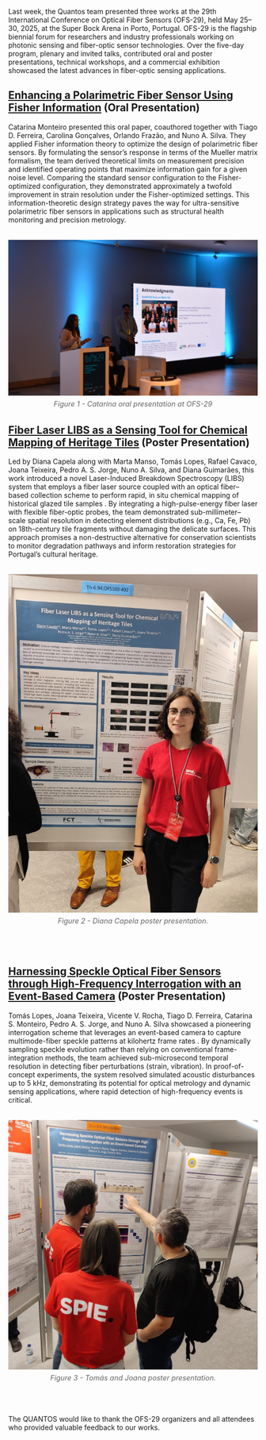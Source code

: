 Last week, the Quantos team presented three works at the 29th International Conference on Optical Fiber Sensors (OFS-29), held May 25–30, 2025, at the Super Bock Arena in Porto, Portugal. OFS-29 is the flagship biennial forum for researchers and industry professionals working on photonic sensing and fiber-optic sensor technologies. Over the five-day program, plenary and invited talks, contributed oral and poster presentations, technical workshops, and a commercial exhibition showcased the latest advances in fiber-optic sensing applications.

## [Enhancing a Polarimetric Fiber Sensor Using Fisher Information](https://doi.org/10.1117/12.3062938) (Oral Presentation)

Catarina Monteiro presented this oral paper, coauthored together with Tiago D. Ferreira, Carolina Gonçalves, Orlando Frazão, and Nuno A. Silva. They applied Fisher information theory to optimize the design of polarimetric fiber sensors. By formulating the sensor’s response in terms of the Mueller matrix formalism, the team derived theoretical limits on measurement precision and identified operating points that maximize information gain for a given noise level. Comparing the standard sensor configuration to the Fisher-optimized configuration, they demonstrated approximately a twofold improvement in strain resolution under the Fisher-optimized settings. This information-theoretic design strategy paves the way for ultra-sensitive polarimetric fiber sensors in applications such as structural health monitoring and precision metrology.
<figure style="display: flex; flex-direction: column; align-items: center; margin: 2rem auto; text-align: center;">
  <img src="../../posts/post_2025_06_04/presentation_catarina.jpg" alt="Oral Presentation Catarina" width="600">
  <figcaption style="font-style: italic; font-size: 0.9rem; color: #666; margin-top: 0.5rem;">Figure 1 - Catarina oral presentation at OFS-29</figcaption>
</figure>


## [Fiber Laser LIBS as a Sensing Tool for Chemical Mapping of Heritage Tiles](https://doi.org/10.1117/12.3062899) (Poster Presentation)

Led by Diana Capela along with Marta Manso, Tomás Lopes, Rafael Cavaco, Joana Teixeira, Pedro A. S. Jorge, Nuno A. Silva, and Diana Guimarães, this work introduced a novel Laser-Induced Breakdown Spectroscopy (LIBS) system that employs a fiber laser source coupled with an optical fiber–based collection scheme to perform rapid, in situ chemical mapping of historical glazed tile samples . By integrating a high-pulse-energy fiber laser with flexible fiber-optic probes, the team demonstrated sub-millimeter–scale spatial resolution in detecting element distributions (e.g., Ca, Fe, Pb) on 18th-century tile fragments without damaging the delicate surfaces. This approach promises a non-destructive alternative for conservation scientists to monitor degradation pathways and inform restoration strategies for Portugal’s cultural heritage.

<figure style="display: flex; flex-direction: column; align-items: center; margin: 2rem auto; text-align: center;">
  <img src="../../posts/post_2025_06_04/poster_diana.jpg" alt="Poster Diana Capela" width="600">
  <figcaption style="font-style: italic; font-size: 0.9rem; color: #666; margin-top: 0.5rem;">Figure 2 - Diana Capela poster presentation.</figcaption>
</figure>

<div style="height: 20px;"></div>

## [Harnessing Speckle Optical Fiber Sensors through High-Frequency Interrogation with an Event-Based Camera](https://doi.org/10.1117/12.3063005) (Poster Presentation)

Tomás Lopes, Joana Teixeira, Vicente V. Rocha, Tiago D. Ferreira, Catarina S. Monteiro, Pedro A. S. Jorge, and Nuno A. Silva showcased a pioneering interrogation scheme that leverages an event-based camera to capture multimode-fiber speckle patterns at kilohertz frame rates . By dynamically sampling speckle evolution rather than relying on conventional frame-integration methods, the team achieved sub-microsecond temporal resolution in detecting fiber perturbations (strain, vibration). In proof-of-concept experiments, the system resolved simulated acoustic disturbances up to 5 kHz, demonstrating its potential for optical metrology and dynamic sensing applications, where rapid detection of high-frequency events is critical.

<figure style="display: flex; flex-direction: column; align-items: center; margin: 2rem auto; text-align: center;">
  <img src="../../posts/post_2025_06_04/poster_tomas_joana.jpg" alt="Poster Tomas and Joana" width="600">
  <figcaption style="font-style: italic; font-size: 0.9rem; color: #666; margin-top: 0.5rem;">Figure 3 - Tomás and Joana poster presentation.</figcaption>
</figure>

<div style="height: 20px;"></div>



The QUANTOS would like to thank the OFS-29 organizers and all attendees who provided valuable feedback to our works. 